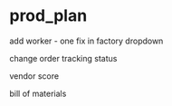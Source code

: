 # prod_plan

add worker - one fix in factory dropdown

change order tracking status

vendor score

bill of materials